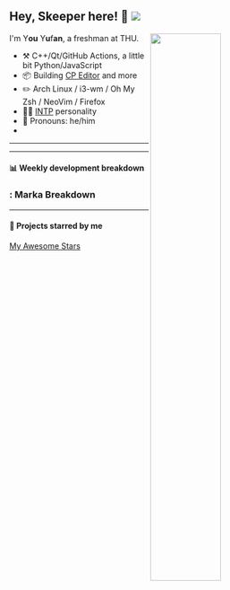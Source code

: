 

## Hey, Skeeper here! :wave: [![ ](https://cfrating.ihcr.top/?user=skeeperloyaltie&style=flat-square)](https://codeforces.com/profile/skeeperloyaltie)

[<img align="right" width="50%" src="https://github-readme-stats.vercel.app/api?username=skeeperloyaltie&theme=dark&show_icons=true">](https://metrics.lecoq.io/skeeperloyaltie?template=classic)

I'm Y**ou** Y**u**f**an**, a freshman at THU.

-   :hammer_and_pick: C++/Qt/GitHub Actions, a little bit Python/JavaScript
-   :package: Building [CP Editor](https://github.com/cpeditor/cpeditor) and more
-   :pencil2: Arch Linux / i3-wm / Oh My Zsh / NeoVim / Firefox
-   :man_scientist: [INTP](https://www.16personalities.com/intp-personality) personality
-   :man: Pronouns: he/him
-   

---


---

#### :bar_chart: Weekly development breakdown

### : Marka Breakdown

---

#### :star2: Projects starred by me

[My Awesome Stars](AWESOME-STARS.md)
